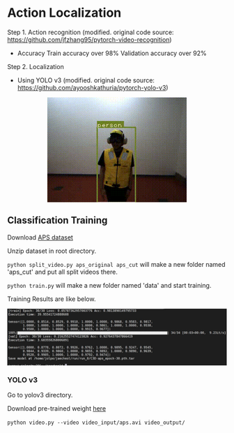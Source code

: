 # Action Localization

Step 1. Action recognition (modified. original code source: https://github.com/jfzhang95/pytorch-video-recognition)
 - Accuracy
 Train accuracy over 98%
 Validation accuracy over 92%
 
 
Step 2. Localization
 - Using YOLO v3 (modified. original code source: https://github.com/ayooshkathuria/pytorch-yolo-v3)

<p align="center"><img src="yolov3/video_output/demo.gif" align="center"></p>

## Classification Training

Download [APS dataset](https://drive.google.com/file/d/1VFM1J2yem5L3m6Zabefv6Qveeh4DXnUj/view?usp=sharing)

Unzip dataset in root directory.

`python split_video.py aps_original aps_cut` 
will make a new folder named 'aps_cut' and put all split videos there.

`python train.py`
will make a new folder named 'data' and start training.

Training Results are like below.

<p align="center"><img src="base-6-9-16-19.JPG" align="center"></p>

### YOLO v3
Go to yolov3 directory.

Download pre-trained weight [here](https://pjreddie.com/media/files/yolov3.weights)

`python video.py --video video_input/aps.avi video_output/`
